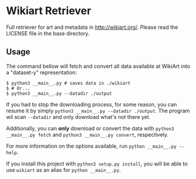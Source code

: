 # Wikiart Retriever

Full retriever for art and metadata in http://wikiart.org/.
Please read the LICENSE file in the base directory.

## Usage

The command bellow will fetch and convert all data available at WikiArt
into a "dataset-y" representation:
```shell
$ python3 __main__.py # saves data in ./wikiart
$ # Or...
$ python3 __main__.py --datadir ./output
```

If you had to stop the downloading process, for some reason,
you can resume it by simply `python3 __main__.py --datadir ./output`.
 The program wil scan `--datadir` and only download what's not there yet.
 
Additionally, you can **only** download or convert the data with
`python3 __main__.py fetch` and `python3 __main__.py convert`, respectively.

For more information on the options available, run
`python __main__.py --help`.

If you install this project with `python3 setup.py install`,
you will be able to use `wikiart` as an alias for `python __main__.py`.
